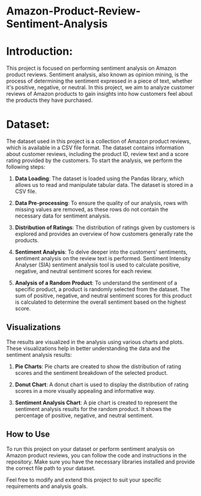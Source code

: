 # Amazon-Product-Review-Sentiment-Analysis

# Introduction:
This project is focused on performing sentiment analysis on Amazon product reviews. Sentiment analysis, also known as opinion mining, is the process of determining the sentiment expressed in a piece of text, whether it's positive, negative, or neutral. In this project, we aim to analyze customer reviews of Amazon products to gain insights into how customers feel about the products they have purchased.

# Dataset:
The dataset used in this project is a collection of Amazon product reviews, which is available in a CSV file format. The dataset contains information about customer reviews, including the product ID, review text and a score rating provided by the customers. To start the analysis, we perform the following steps:

1. **Data Loading**: The dataset is loaded using the Pandas library, which allows us to read and manipulate tabular data. The dataset is stored in a CSV file.

2. **Data Pre-processing**: To ensure the quality of our analysis, rows with missing values are removed, as these rows do not contain the necessary data for sentiment analysis.

3. **Distribution of Ratings**: The distribution of ratings given by customers is explored and provides an overview of how customers generally rate the products.

4. **Sentiment Analysis**: To delve deeper into the customers' sentiments, sentiment analysis on the review text is performed. Sentiment Intensity Analyser (SIA) sentiment analysis tool is used to calculate positive, negative, and neutral sentiment scores for each review.

5. **Analysis of a Random Product**: To understand the sentiment of a specific product, a product is randomly selected from the dataset. The sum of positive, negative, and neutral sentiment scores for this product is calculated to determine the overall sentiment based on the highest score.

## Visualizations

The results are visualized in the analysis using various charts and plots. These visualizations help in better understanding the data and the sentiment analysis results:

1. **Pie Charts**: Pie charts are created to show the distribution of rating scores and the sentiment breakdown of the selected product.

2. **Donut Chart**: A donut chart is used to display the distribution of rating scores in a more visually appealing and informative way.

3. **Sentiment Analysis Chart**: A pie chart is created to represent the sentiment analysis results for the random product. It shows the percentage of positive, negative, and neutral sentiment.

## How to Use

To run this project on your dataset or perform sentiment analysis on Amazon product reviews, you can follow the code and instructions in the repository. Make sure you have the necessary libraries installed and provide the correct file path to your dataset.

Feel free to modify and extend this project to suit your specific requirements and analysis goals.
